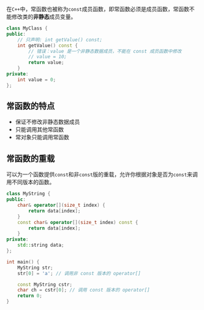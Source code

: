 在`C++`中，常函数也被称为`const`成员函数，即常函数必须是成员函数，常函数不能修改类的**非静态**成员变量。

```cpp
class MyClass {
public:
	// 只声明: int getValue() const;
    int getValue() const {
        // 错误：value 是一个非静态数据成员，不能在 const 成员函数中修改
        // value = 10; 
        return value;
    }
private:
    int value = 0;
};
```

## 常函数的特点
- 保证不修改非静态数据成员
- 只能调用其他常函数
- 常对象只能调用常函数

## 常函数的重载
可以为一个函数提供`const`和非`const`版的重载，允许你根据对象是否为`const`来调用不同版本的函数。
```cpp
class MyString {
public:
    char& operator[](size_t index) {
        return data[index];
    }
    const char& operator[](size_t index) const {
        return data[index];
    }
private:
    std::string data;
};

int main() {
    MyString str;
    str[0] = 'a'; // 调用非 const 版本的 operator[]

    const MyString cstr;
    char ch = cstr[0]; // 调用 const 版本的 operator[]
    return 0;
}
```